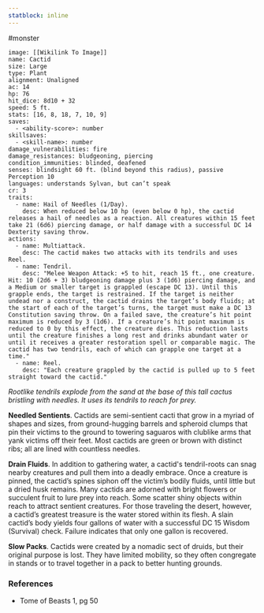 ```yaml
---
statblock: inline
---
```

 #monster 

```statblock
image: [[Wikilink To Image]]
name: Cactid
size: Large
type: Plant
alignment: Unaligned
ac: 14
hp: 76
hit_dice: 8d10 + 32
speed: 5 ft.
stats: [16, 8, 18, 7, 10, 9]
saves:
  - <ability-score>: number
skillsaves:
  - <skill-name>: number
damage_vulnerabilities: fire
damage_resistances: bludgeoning, piercing
condition_immunities: blinded, deafened
senses: blindsight 60 ft. (blind beyond this radius), passive Perception 10
languages: understands Sylvan, but can’t speak
cr: 3
traits:
  - name: Hail of Needles (1/Day).
    desc: When reduced below 10 hp (even below 0 hp), the cactid releases a hail of needles as a reaction. All creatures within 15 feet take 21 (6d6) piercing damage, or half damage with a successful DC 14 Dexterity saving throw.
actions:
  - name: Multiattack.
    desc: The cactid makes two attacks with its tendrils and uses Reel.
  - name: Tendril.
    desc: "Melee Weapon Attack: +5 to hit, reach 15 ft., one creature. Hit: 10 (2d6 + 3) bludgeoning damage plus 3 (1d6) piercing damage, and a Medium or smaller target is grappled (escape DC 13). Until this grapple ends, the target is restrained. If the target is neither undead nor a construct, the cactid drains the target’s body fluids; at the start of each of the target’s turns, the target must make a DC 13 Constitution saving throw. On a failed save, the creature’s hit point maximum is reduced by 3 (1d6). If a creature’s hit point maximum is reduced to 0 by this effect, the creature dies. This reduction lasts until the creature finishes a long rest and drinks abundant water or until it receives a greater restoration spell or comparable magic. The cactid has two tendrils, each of which can grapple one target at a time."
  - name: Reel.
    desc: "Each creature grappled by the cactid is pulled up to 5 feet straight toward the cactid."
```

_Rootlike tendrils explode from the sand at the base of this tall cactus bristling with needles. It uses its tendrils to reach for prey._

**Needled Sentients**. Cactids are semi-sentient cacti that grow in a myriad of shapes and sizes, from ground-hugging barrels and spheroid clumps that pin their victims to the ground to towering saguaros with clublike arms that yank victims off their feet. Most cactids are green or brown with distinct ribs; all are lined with countless needles.

**Drain Fluids**. In addition to gathering water, a cactid's tendril-roots can snag nearby creatures and pull them into a deadly embrace. Once a creature is pinned, the cactid’s spines siphon off the victim’s bodily fluids, until little but a dried husk remains. Many cactids are adorned with bright flowers or succulent fruit to lure prey into reach. Some scatter shiny objects within reach to attract sentient creatures. For those traveling the desert, however, a cactid’s greatest treasure is the water stored within its flesh. A slain cactid’s body yields four gallons of water with a successful DC 15 Wisdom (Survival) check. Failure indicates that only one gallon is recovered.

**Slow Packs**. Cactids were created by a nomadic sect of druids, but their original purpose is lost. They have limited mobility, so they often congregate in stands or to travel together in a pack to better hunting grounds.

### References

* Tome of Beasts 1, pg 50
